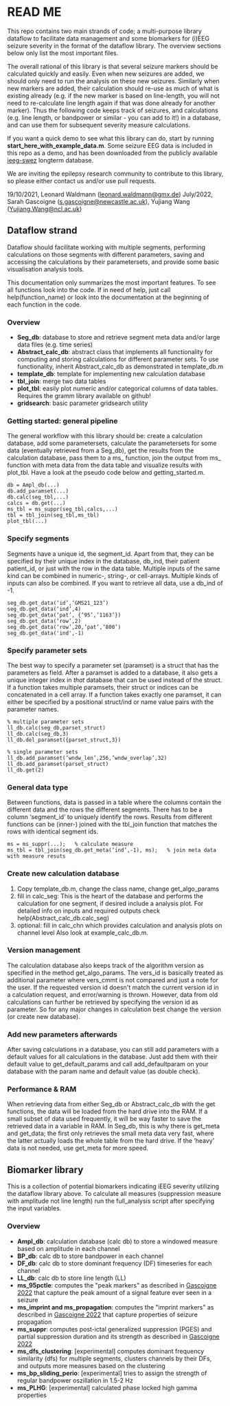 # READ ME
This repo contains two main strands of code; a multi-purpose library dataflow to facilitate data management and some biomarkers for (i)EEG seizure severity in the format of the dataflow library. The overview sections below only list the most important files.

The overall rational of this library is that several seizure markers should be calculated quickly and easily. Even when new seizures are added, we should only need to run the analysis on these new seizures. Similarly when new markers are added, their calculation should re-use as much of what is existing already (e.g. if the new marker is based on line-length, you will not need to re-calculate line length again if that was done already for another marker). Thus the following code keeps track of seizures, and calculations (e.g. line length, or bandpower or similar - you can add to it!) in a database, and can use them for subsequent severity measure calculations. 



If you want a quick demo to see what this library can do, start by running **start_here_with_example_data.m**. Some seizure EEG data is included in this repo as a demo, and has been downloaded from the publicly available [ieeg-swez](http://ieeg-swez.ethz.ch/) longterm database.


We are inviting the epilepsy research community to contribute to this library, so please either contact us and/or use pull requests.


19/10/2021, Leonard Waldmann (leonard.waldmann@gmx.de)
July/2022, Sarah Gascoigne (s.gascoigne@newcastle.ac.uk), Yujiang Wang (Yujiang.Wang@ncl.ac.uk)





## Dataflow strand
Dataflow should facilitate working with multiple segments, performing calculations on those segments with different parameters, saving and accessing the calculations by their parametersets, and provide some basic visualisation analysis tools. 

This documentation only summarizes the most important features. To see all functions look into the code. If in need of help, just call help(function_name) or look into the documentation at the beginning of each function in the code.


### Overview
- **Seg_db**: database to store and retrieve segment meta data and/or large data files (e.g. time series)
- **Abstract_calc_db**: abstract class that implements all functionality for computing and storing calculations for different parameter sets. To use functionality, inherit Abstract_calc_db as demonstrated in template_db.m
- **template_db**: template for implementing new calculation database
- **tbl_join**: merge two data tables
- **plot_tbl**: easily plot numeric and/or categorical columns of data tables. Requires the gramm library available on github!
- **gridsearch**: basic parameter gridsearch utility

### Getting started: general pipeline
The general workflow with this library should be: create a calculation database, add some parametersets, calculate the parametersets for some data (eventually retrieved from a Seg_db), get the results from the calculation database, pass them to a ms_ function, join the output from ms_ function with meta data from the data table and visualize results with plot_tbl. Have a look at the pseudo code below and getting_started.m.
```
db = Ampl_db(...)
db.add_paramset(...)
db.calc(seg_tbl,...)
calcs = db.get(...)
ms_tbl = ms_suppr(seg_tbl,calcs,...)
tbl = tbl_join(seg_tbl,ms_tbl)
plot_tbl(...)
```


### Specify segments
Segments have a unique id, the segment_id. Apart from that, they can be specified by their unique index in the database, db_ind, their patient patient_id, or just with the row in the data table. Multiple inputs of the same kind can be combined in numeric-, string-, or cell-arrays. Multiple kinds of inputs can also be combined. If you want to retrieve all data, use a db_ind of -1.
```
seg_db.get_data(‘id’,’GMS21_123’)
seg_db.get_data(‘ind’,4)
seg_db.get_data(‘pat’, {’95’,’1163’})
seg_db.get_data(‘row’,2)
seg_db.get_data(‘row’,20,’pat’,’800’)
seg_db.get_data('ind',-1)
```

### Specify parameter sets
The best way to specify a parameter set (paramset) is a struct that has the parameters as field. After a paramset is added to a database, it also gets a unique integer index in _that_ database that can be used instead of the struct. If a function takes multiple paramsets, their struct or indices can be concatenated in a cell array. If a function takes exactly one paramset, it can either be specified by a positional struct/ind or name value pairs with the parameter names.
```
% multiple parameter sets
ll_db.calc(seg_db,parset_struct)
ll_db.calc(seg_db,3)
ll_db.del_paramset({parset_struct,3})

% single parameter sets
ll_db.add_paramset(’wndw_len’,256,’wndw_overlap’,32)
ll_db.add_paramset(parset_struct)
ll_db.get(2)
```

### General data type
Between functions, data is passed in a table where the columns contain the different data and the rows the different segments. There has to be a column ‘segment_id’ to uniquely identify the rows. Results from different functions can be (inner-) joined with the tbl_join function that matches the rows with identical segment ids.
```
ms = ms_suppr(...);   % calculate measure
ms_tbl = tbl_join(seg_db.get_meta(‘ind’,-1), ms);   % join meta data with measure resuts
```

### Create new calculation database
1. Copy template_db.m, change the class name, change get_algo_params
2. fill in calc_seg: This is the heart of the database and performs the calculation for one segment, if desired include a analysis plot. For detailed info on inputs and required outputs check help(Abstract_calc_db.calc_seg)
3. optional: fill in calc_chn which provides calculation and analysis plots on channel level
Also look at example_calc_db.m.

### Version management
The calculation database also keeps track of the algorithm version as specified in the method get_algo_params. The vers_id is basically treated as additional parameter where vers_cmmt is not compared and just a note for the user. If the requested version id doesn't match the current version id in a calculation request, and error/warning is thrown. However, data from old calculations can further be retrieved by specifying the version id as parameter. So for any major changes in calculation best change the version (or create new database).

### Add new parameters afterwards
After saving calculations in a database, you can still add parameters with a default values for all calculations in the database. Just add them with their default value to get_default_params and call add_defaultparam on your database with the param name and default value (as double check).

### Performance & RAM
When retrieving data from either Seg_db or Abstract_calc_db with the get functions, the data will be loaded from the hard drive into the RAM. If a small subset of data used frequently, it will be way faster to save the retrieved data in a variable in RAM. In Seg_db, this is why there is get_meta and get_data; the first only retrieves the small meta data very fast, where the latter actually loads the whole table from the hard drive. If the ‘heavy’ data is not needed, use get_meta for more speed.

## Biomarker library
This is a collection of potential biomarkers indicating iEEG severity utilizing the dataflow library above. To calculate all measures (suppression measure with amplitude not line length) run the full_analysis script after specifying the input variables.

### Overview
- **Ampl_db**: calculation database (calc db) to store a windowed measure based on amplitude in each channel
- **BP_db**: calc db to store bandpower in each channel
- **DF_db**: calc db to store dominant frequency (DF) timeseries for each channel
- **LL_db**: calc db to store line length (LL)
- **ms_95pctle**: computes the "peak markers" as described in [Gascoigne 2022](https://arxiv.org/abs/2206.15283) that capture the peak amount of a signal feature ever seen in a seizure
- **ms_imprint and ms_propagation**: computes the "imprint markers" as described in [Gascoigne 2022](https://arxiv.org/abs/2206.15283) that capture properties of seizure propagation
- **ms_suppr**: computes post-ictal generalized suppression (PGES) and partial suppression duration and its strength as described in [Gascoigne 2022](https://arxiv.org/abs/2206.15283)
- **ms_dfs_clustering**: [experimental] computes dominant frequency similarity (dfs) for multiple segments, clusters channels by their DFs, and outputs more measures based on the clustering
- **ms_bp_sliding_perio**: [experimental] tries to assign the strength of regular bandpower oszillation in 1.5-2 Hz
- **ms_PLHG**: [experimental] calculated phase locked high gamma properties
